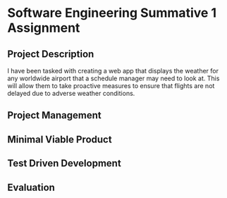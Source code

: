 # Software Engineering Summative 1 Assignment

## Project Description
I have been tasked with creating a web app that displays the weather for any worldwide airport that a schedule manager may need to look at. This will allow them to take proactive measures to ensure that flights are not delayed due to adverse weather conditions. 

## Project Management
## Minimal Viable Product
## Test Driven Development
## Evaluation

